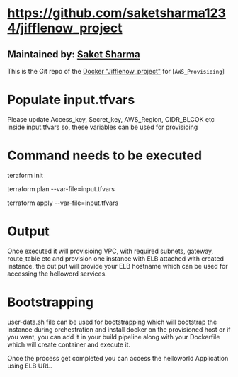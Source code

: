 # https://github.com/saketsharma1234/jifflenow_project

## Maintained by: [Saket Sharma](https://github.com/saketbsharma1234/jifflenow_project)

This is the Git repo of the [Docker "Jifflenow_project"](https://github.com/saketbsharma1234/jifflenow_project) for [`AWS_Provisioing`]

# Populate input.tfvars
Please update Access_key, Secret_key, AWS_Region, CIDR_BLCOK etc inside input.tfvars so, these variables can be used for provisioing

# Command needs to be executed

teraform init

terraform plan --var-file=input.tfvars

terraform apply --var-file=input.tfvars

# Output
Once executed it will provisioing VPC, with required subnets, gateway, route_table etc and provision one instance with ELB attached with created instance, the out put will provide your ELB hostname which can be used for accessing the helloword services.

# Bootstrapping
user-data.sh file can be used for bootstrapping which will bootstrap the instance during orchestration and install docker on the provisioned host or if you want, you can add it in your build pipeline along with your Dockerfile which will create container and execute it.

Once the process get completed you can access the helloworld Application using ELB URL.

